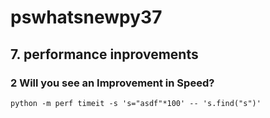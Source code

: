 # pswhatsnewpy37
## 7. performance inprovements
### 2 Will you see an Improvement in Speed?
```
python -m perf timeit -s 's="asdf"*100' -- 's.find("s")'
```
